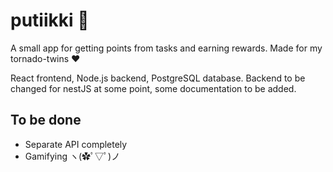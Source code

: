 # putiikki 🛒

A small app for getting points from tasks and earning rewards. Made for my tornado-twins ♥

React frontend, Node.js backend, PostgreSQL database. Backend to be changed for nestJS at some point, some documentation to be added.

## To be done

- Separate API completely
- Gamifying ヽ(✿ﾟ▽ﾟ)ノ